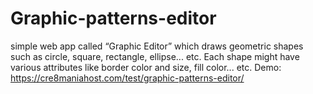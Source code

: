 # Graphic-patterns-editor
simple web app called “Graphic Editor” which draws geometric shapes such as circle, square, rectangle, ellipse... etc. Each shape might have various attributes like border color and size, fill color... etc.
Demo: https://cre8maniahost.com/test/graphic-patterns-editor/
